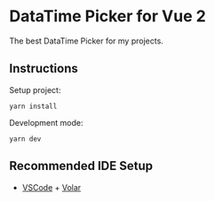 # DataTime Picker for Vue 2

The best DataTime Picker for my projects.

## Instructions

Setup project:
```
yarn install
```

Development mode:
```
yarn dev
```

## Recommended IDE Setup

- [VSCode](https://code.visualstudio.com/) + [Volar](https://marketplace.visualstudio.com/items?itemName=johnsoncodehk.volar)
